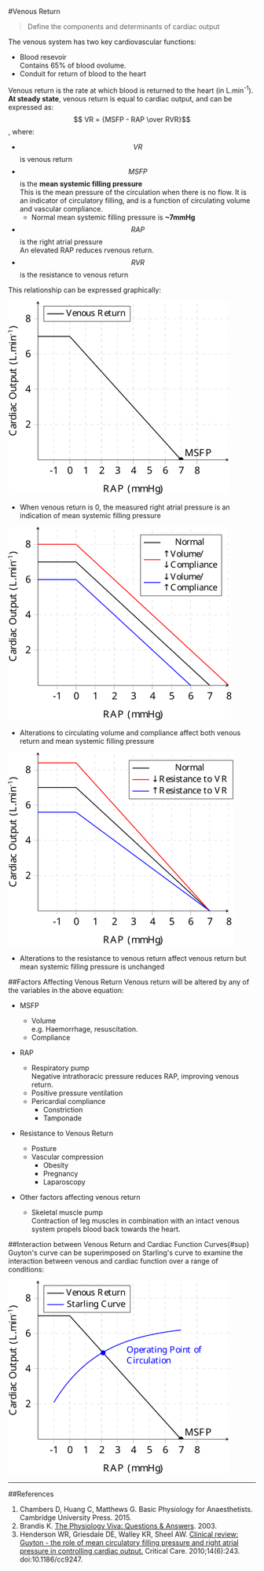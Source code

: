 #Venous Return

> Define the components and determinants of cardiac output

The venous system has two key cardiovascular functions:
* Blood resevoir  
Contains 65% of blood ovolume.
* Conduit for return of blood to the heart

Venous return is the rate at which blood is returned to the heart (in L.min<sup>-1</sup>). **At steady state**, venous return is equal to cardiac output, and can be expressed as:  
$$ VR = {MSFP - RAP \over RVR}$$, where:
* $$VR$$ is venous return
* $$MSFP$$ is the **mean systemic filling pressure**  
This is the mean pressure of the circulation when there is no flow. It is an indicator of circulatory filling, and is a function of circulating volume and vascular compliance.
    * Normal mean systemic filling pressure is **~7mmHg**  
* $$RAP$$ is the right atrial pressure  
An elevated RAP reduces rvenous return.
* $$RVR$$ is the resistance to venous return

This relationship can be expressed graphically:

<img src="resources\venous-return.svg">

* When venous return is 0, the measured right atrial pressure is an indication of mean systemic filling pressure


<img src="resources\venous-return-comp.svg">

* Alterations to circulating volume and compliance affect both venous return and mean systemic filling pressure


<img src="resources\venous-return-rvr.svg">

* Alterations to the resistance to venous return affect venous return but mean systemic filling pressure is unchanged
    
##Factors Affecting Venous Return
Venous return will be altered by any of the variables in the above equation:
* MSFP
    * Volume  
    e.g. Haemorrhage, resuscitation.
    * Compliance  
* RAP
    * Respiratory pump  
    Negative intrathoracic pressure reduces RAP, improving venous return.
    * Positive pressure ventilation
    * Pericardial compliance
        * Constriction
        * Tamponade
* Resistance to Venous Return
    * Posture
    * Vascular compression
        * Obesity
        * Pregnancy
        * Laparoscopy


* Other factors affecting venous return
    * Skeletal muscle pump  
    Contraction of leg muscles in combination with an intact venous system propels blood back towards the heart.
    
##Interaction between Venous Return and Cardiac Function Curves{#sup}
Guyton's curve can be superimposed on Starling's curve to examine the interaction between venous and cardiac function over a range of conditions:

<img src="resources\cardiac-function.svg">



---

##References

1. Chambers D, Huang C, Matthews G. Basic Physiology for Anaesthetists. Cambridge University Press. 2015.
2. Brandis K. [The Physiology Viva: Questions & Answers](http://www.anaesthesiamcq.com/vivabook.php). 2003.
3. Henderson WR, Griesdale DE, Walley KR, Sheel AW. [Clinical review: Guyton - the role of mean circulatory filling pressure and right atrial pressure in controlling cardiac output.](https://www.ncbi.nlm.nih.gov/pmc/articles/PMC3220048/) Critical Care. 2010;14(6):243. doi:10.1186/cc9247.